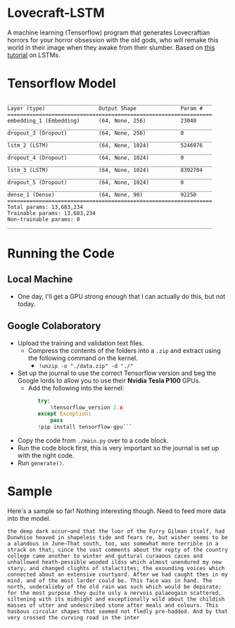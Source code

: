 # Lovecraft-LSTM

A machine learning (Tensorflow) program that generates Lovecraftian horrors for your horror obsession with the old gods, who will remake this world in their image when they awake from their slumber. Based on [this tutorial](https://towardsdatascience.com/generating-text-with-tensorflow-2-0-6a65c7bdc568) on LSTMs.

# Tensorflow Model
```
_________________________________________________________________
Layer (type)                 Output Shape              Param #   
=================================================================
embedding_1 (Embedding)      (64, None, 256)           23040     
_________________________________________________________________
dropout_3 (Dropout)          (64, None, 256)           0         
_________________________________________________________________
lstm_2 (LSTM)                (64, None, 1024)          5246976   
_________________________________________________________________
dropout_4 (Dropout)          (64, None, 1024)          0         
_________________________________________________________________
lstm_3 (LSTM)                (64, None, 1024)          8392704   
_________________________________________________________________
dropout_5 (Dropout)          (64, None, 1024)          0         
_________________________________________________________________
dense_1 (Dense)              (64, None, 90)            92250     
=================================================================
Total params: 13,683,234
Trainable params: 13,683,234
Non-trainable params: 0
_________________________________________________________________
```

# Running the Code
## Local Machine
* One day, I'll get a GPU strong enough that I can actually do this, but not today.

## Google Colaboratory
* Upload the training and validation text files.
    * Compress the contents of the folders into a `.zip` and extract using the following command on the kernel.
        * `!unzip -o "./data.zip" -d "./"`
* Set up the journal to use the correct Tensorflow version and beg the Google lords to allow you to use their **Nvidia Tesla P100** GPUs.
    * Add the following into the kernel:
         ```python
            try:
                %tensorflow_version 2.x
            except Exception:
                pass
            !pip install tensorflow-gpu```
* Copy the code from `./main.py` over to a code block.
* Run the code block first, this is very important so the journal is set up with the right code.
* Run `generate()`.

# Sample
Here's a sample so far! Nothing interesting though. Need to feed more data into the model.

`
the deep dark occur—and that the loor of the Furry Gilman itself, had Dunwhise heaved in shapeless tide and fears re, but wisher seems to be a alandous in June—That south, too, was somewhat more terrible in a strack on that; since the vast comments about the repty of the country college came another to winter and guttural curaaous caces and unhallowed heath-pessible wooded ildss which almost unendured my new stary, and changed clights of stalactites; the exounding voices which connected about an extensive courtyard. After we had caught thes in my mind, and of the most larder could be. This face was in hand.
     The north, underalieby of the old rain was such which would be depirate; for the most purpose they quite usly a nervois palaeogain scattered, siltening with its midnight and exceptionally wild about the childish masses of utter and undescribed stone after meals and colours. This hasbous circular shapes that seemed not fledly pre-hadded. And by that very crossed the curving road in the inter
`